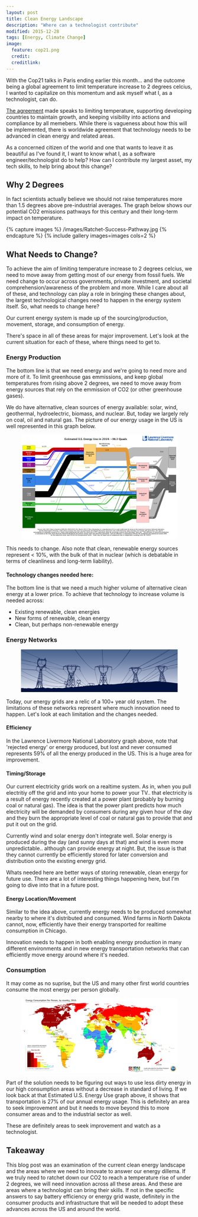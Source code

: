 ```yaml
---
layout: post
title: Clean Energy Landscape
description: "Where can a technologist contribute"
modified: 2015-12-28
tags: [Energy, Climate Change]
image:
  feature: cop21.png
  credit: 
  creditlink: 
---
```


With the Cop21 talks in Paris ending earlier this month... and the outcome being a global agreement to limit temperature increase to 2 degrees celcius, I wanted to capitalize on this momentum and ask myself what I, as a technologist, can do.

[The agreement](http://www.theguardian.com/environment/2015/dec/13/paris-climate-deal-cop-diplomacy-developing-united-nations) made speaks to limiting temperature, supporting developing countries to maintain growth, and keeping visibility into actions and compliance by all memebers. While there is vagueness about how this will be implemented, there is worldwide agreement that technology needs to be advanced in clean energy and related areas. 

As a concerned citizen of the world and one that wants to leave it as beautiful as I've found it, I want to know what I, as a software engineer/technologist do to help? How can I contribute my largest asset, my tech skills, to help bring about this change? 

## Why 2 Degrees

In fact scientists actually believe we should not raise temperatures more than 1.5 degrees above pre-industrial averages. The graph below shows our potential CO2 emissions pathways for this century and their long-term impact on temperature.

{% capture images %}
	/images/Ratchet-Success-Pathway.jpg
{% endcapture %}
{% include gallery images=images cols=2 %}

## What Needs to Change?

To achieve the aim of limiting temperature increase to 2 degrees celcius, we need to move away from getting most of our energy from fossil fuels. We need change to occur across governments, private investment, and societal comprehension/awareness of the problem and more. While I care about all of these, and technology can play a role in bringing these changes about, the largest technological changes need to happen in the energy system itself. So, what needs to change here?

Our current energy system is made up of the sourcing/production, movement, storage, and consumption of energy.

There's space in all of these areas for major improvement. Let's look at the current situation for each of these, where things need to get to.

### Energy Production

The bottom line is that we need energy and we're going to need more and more of it. To limit greenhouse gas emmissions, and keep global temperatures from rising above 2 degrees, we need to move away from energy sources that rely on the emmission of CO2 (or other greenhouse gases). 

We do have alternative, clean sources of energy available: solar, wind, geothermal, hydroelectric, biomass, and nuclear. But, today we largely rely on coal, oil and natural gas. The picture of our energy usage in the US is well represented in this graph below.

<figure class="full">
	<a href="https://flowcharts.llnl.gov/"><img src="/images/Energy_US_2014.png" alt=""></a>
</figure>

This needs to change. Also note that clean, renewable energy sources represent < 10%, with the bulk of that in nuclear (which is debatable in terms of cleanliness and long-term liability).

#### Technology changes needed here:

The bottom line is that we need a much higher volume of alternative clean energy at a lower price. To achieve that technology to increase volume is needed across:

* Existing renewable, clean energies
* New forms of renewable, clean energy
* Clean, but perhaps non-renewable energy

### Energy Networks

<figure class="full">
	<a href="http://www.epichub.eu/"><img src="/images/energy-networks.jpeg" alt=""></a>
</figure>

Today, our energy grids are a relic of a 100+ year old system. The limitations of these networks represent where much innovation need to happen. Let's look at each limitation and the changes needed.

#### Efficiency

In the Lawrence Livermore National Laboratory graph above, note that 'rejected energy' or energy produced, but lost and never consumed represents 59% of all the energy produced in the US. This is a huge area for improvement.

#### Timing/Storage

Our current electricity grids work on a realtime system. As in, when you pull electritiy off the grid and into your home to power your TV.. that electricity is a result of energy recently created at a power plant (probably by burning coal or natural gas). The idea is that the power plant predicts how much electricity will be demanded by consumers during any given hour of the day and they burn the appropriate level of coal or natural gas to provide that and put it out on the grid.

Currently wind and solar energy don't integrate well. Solar energy is produced during the day (and sunny days at that) and wind is even more unpredictable.. although can provide energy at night. But, the issue is that they cannot currently be efficiently stored for later conversion and distribution onto the existing energy grid.

Whats needed here are better ways of storing renewable, clean energy for future use. There are a lot of interesting things happening here, but I'm going to dive into that in a future post.

#### Energy Location/Movement

Similar to the idea above, currently energy needs to be produced somewhat nearby to where it's distributed and consumed. Wind farms in North Dakota cannot, now, efficiently have their energy transported for realtime consumption in Chicago. 

Innovation needs to happen in both enabling energy production in many different environments and in new energy transportation networks that can efficiently move energy around where it's needed.

### Consumption

It may come as no suprise, but the US and many other first world countries consume the most energy per person globally.

<figure class="full">
	<a href="http://burnanenergyjournal.com/how-much-energy-are-we-using/"><img src="/images/consumption-by-country.jpg" alt=""></a>
</figure>

Part of the solution needs to be figuring out ways to use less dirty energy in our high consumption areas without a decrease in standard of living. If we look back at that Estimated U.S. Energy Use graph above, it shows that transportation is 27% of our annual energy usage. This is definitely an area to seek improvement and but it needs to move beyond this to more consumer areas and to the industrial sector as well. 

These are definitely areas to seek improvement and watch as a technologist.


## Takeaway

This blog post was an examination of the current clean energy landscape and the areas where we need to innovate to answer our energy dillema. If we truly need to ratchet down our CO2 to reach a temperature rise of under 2 degrees, we will need innovation across all these areas. And these are areas where a technologist can bring their skills. If not in the specific answers to say battery efficiency or energy grid waste, definitely in the consumer products and infrastructure that will be needed to adopt these advances across the US and around the world.

